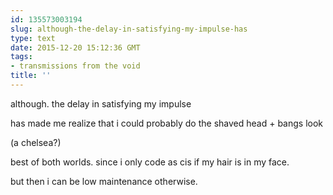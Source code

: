 ```yaml
---
id: 135573003194
slug: although-the-delay-in-satisfying-my-impulse-has
type: text
date: 2015-12-20 15:12:36 GMT
tags:
- transmissions from the void
title: ''
---
```


although. the delay in satisfying my impulse

has made me realize that i could probably do the shaved head + bangs look

(a chelsea?)

best of both worlds. since i only code as cis if my hair is in my face.

but then i can be low maintenance otherwise.